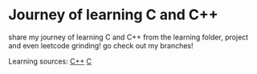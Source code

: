 # Journey of learning C and C++

share my journey of learning C and C++
from the learning folder, project and even leetcode grinding!
go check out my branches!

Learning sources: 
[C++](https://youtube.com/playlist?list=PLZS-MHyEIRo4Ze0bbGB1WKBSNMPzi-eWI&si=ZBJl9qFE8Z-jbTYz)
[C](https://youtube.com/playlist?list=PL98qAXLA6aftD9ZlnjpLhdQAOFI8xIB6e&si=Ar-mUJ1ZOFZn7Gpc)

